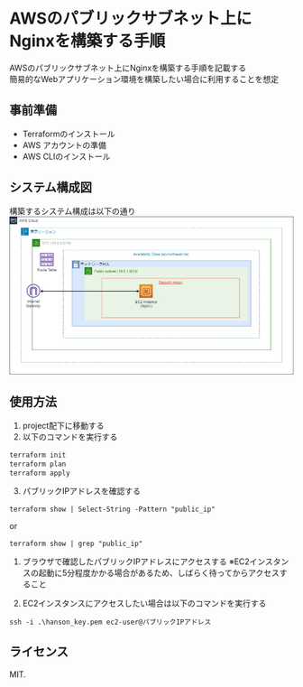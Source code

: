 # AWSのパブリックサブネット上にNginxを構築する手順

AWSのパブリックサブネット上にNginxを構築する手順を記載する<br>
簡易的なWebアプリケーション環境を構築したい場合に利用することを想定

## 事前準備
- Terraformのインストール
- AWS アカウントの準備
- AWS CLIのインストール

## システム構成図
構築するシステム構成は以下の通り
<img src="./img/aws_nginx.jpg" alt="AWSシステム構成" title="AWSシステム構成">

## 使用方法
1. project配下に移動する
2. 以下のコマンドを実行する
```
terraform init
terraform plan
terraform apply
```
3. パブリックIPアドレスを確認する
```
terraform show | Select-String -Pattern "public_ip"
```
or
```
terraform show | grep "public_ip"
```
1. ブラウザで確認したパブリックIPアドレスにアクセスする
※EC2インスタンスの起動に5分程度かかる場合があるため、しばらく待ってからアクセスすること

2. EC2インスタンスにアクセスしたい場合は以下のコマンドを実行する
```
ssh -i .\hanson_key.pem ec2-user@パブリックIPアドレス
```

## ライセンス
MIT.